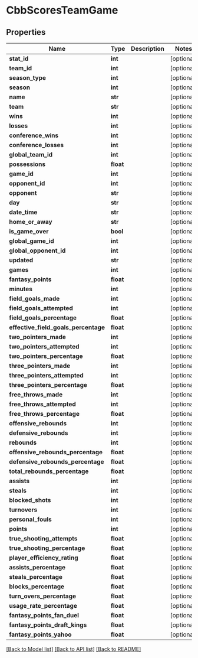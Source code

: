 # CbbScoresTeamGame

## Properties
Name | Type | Description | Notes
------------ | ------------- | ------------- | -------------
**stat_id** | **int** |  | [optional] 
**team_id** | **int** |  | [optional] 
**season_type** | **int** |  | [optional] 
**season** | **int** |  | [optional] 
**name** | **str** |  | [optional] 
**team** | **str** |  | [optional] 
**wins** | **int** |  | [optional] 
**losses** | **int** |  | [optional] 
**conference_wins** | **int** |  | [optional] 
**conference_losses** | **int** |  | [optional] 
**global_team_id** | **int** |  | [optional] 
**possessions** | **float** |  | [optional] 
**game_id** | **int** |  | [optional] 
**opponent_id** | **int** |  | [optional] 
**opponent** | **str** |  | [optional] 
**day** | **str** |  | [optional] 
**date_time** | **str** |  | [optional] 
**home_or_away** | **str** |  | [optional] 
**is_game_over** | **bool** |  | [optional] 
**global_game_id** | **int** |  | [optional] 
**global_opponent_id** | **int** |  | [optional] 
**updated** | **str** |  | [optional] 
**games** | **int** |  | [optional] 
**fantasy_points** | **float** |  | [optional] 
**minutes** | **int** |  | [optional] 
**field_goals_made** | **int** |  | [optional] 
**field_goals_attempted** | **int** |  | [optional] 
**field_goals_percentage** | **float** |  | [optional] 
**effective_field_goals_percentage** | **float** |  | [optional] 
**two_pointers_made** | **int** |  | [optional] 
**two_pointers_attempted** | **int** |  | [optional] 
**two_pointers_percentage** | **float** |  | [optional] 
**three_pointers_made** | **int** |  | [optional] 
**three_pointers_attempted** | **int** |  | [optional] 
**three_pointers_percentage** | **float** |  | [optional] 
**free_throws_made** | **int** |  | [optional] 
**free_throws_attempted** | **int** |  | [optional] 
**free_throws_percentage** | **float** |  | [optional] 
**offensive_rebounds** | **int** |  | [optional] 
**defensive_rebounds** | **int** |  | [optional] 
**rebounds** | **int** |  | [optional] 
**offensive_rebounds_percentage** | **float** |  | [optional] 
**defensive_rebounds_percentage** | **float** |  | [optional] 
**total_rebounds_percentage** | **float** |  | [optional] 
**assists** | **int** |  | [optional] 
**steals** | **int** |  | [optional] 
**blocked_shots** | **int** |  | [optional] 
**turnovers** | **int** |  | [optional] 
**personal_fouls** | **int** |  | [optional] 
**points** | **int** |  | [optional] 
**true_shooting_attempts** | **float** |  | [optional] 
**true_shooting_percentage** | **float** |  | [optional] 
**player_efficiency_rating** | **float** |  | [optional] 
**assists_percentage** | **float** |  | [optional] 
**steals_percentage** | **float** |  | [optional] 
**blocks_percentage** | **float** |  | [optional] 
**turn_overs_percentage** | **float** |  | [optional] 
**usage_rate_percentage** | **float** |  | [optional] 
**fantasy_points_fan_duel** | **float** |  | [optional] 
**fantasy_points_draft_kings** | **float** |  | [optional] 
**fantasy_points_yahoo** | **float** |  | [optional] 

[[Back to Model list]](../README.md#documentation-for-models) [[Back to API list]](../README.md#documentation-for-api-endpoints) [[Back to README]](../README.md)

